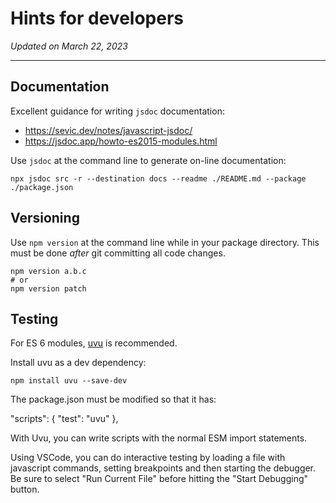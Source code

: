 # Hints for developers

_Updated on March 22, 2023_

---

## Documentation

Excellent guidance for writing `jsdoc` documentation:

- https://sevic.dev/notes/javascript-jsdoc/
- https://jsdoc.app/howto-es2015-modules.html

Use `jsdoc` at the command line to generate on-line documentation:

```
npx jsdoc src -r --destination docs --readme ./README.md --package ./package.json
```

## Versioning

Use `npm version` at the command line while in your package directory. This must
be done _after_ git committing all code changes.

```
npm version a.b.c
# or
npm version patch
```

## Testing

For ES 6 modules, [uvu](https://www.npmjs.com/package/uvu) is recommended.

Install uvu as a dev dependency:

```
npm install uvu --save-dev
```

The package.json must be modified so that it has:

"scripts": {
"test": "uvu"
},

With Uvu, you can write scripts with the normal ESM import statements.

Using VSCode, you can do interactive testing by loading a file with javascript
commands, setting breakpoints and then starting the debugger. Be sure to select
"Run Current File" before hitting the "Start Debugging" button.
